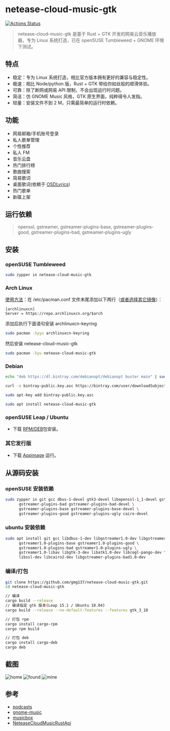 # netease-cloud-music-gtk
[![Actions Status](https://github.com/gmg137/netease-cloud-music-gtk/workflows/CI/badge.svg)](https://github.com/gmg137/netease-cloud-music-gtk/actions)
> netease-cloud-music-gtk 是基于 Rust + GTK 开发的网易云音乐播放器，专为 Linux 系统打造，已在 openSUSE Tumbleweed + GNOME 环境下测试。

## 特点
- 稳定：专为 Linux 系统打造，相比官方版本拥有更好的兼容与稳定性。
- 极速：相比 Node/python 版，Rust + GTK 带给你如丝般的顺滑体验。
- 可靠：除了断网或网易 API 限制，不会出现运行时问题。
- 简洁：仿 GNOME Music 风格，GTK 原生界面，纯粹得令人发指。
- 轻量：安装文件不到 2 M，只需最简单的运行时依赖。

## 功能
- 网易邮箱/手机账号登录
- 私人歌单管理
- 个性推荐
- 私人 FM
- 音乐云盘
- 热门排行榜
- 歌曲搜索
- 简易歌词
- 桌面歌词(依赖于 [OSDLyrics](https://github.com/osdlyrics/osdlyrics))
- 热门歌单
- 新碟上架

## 运行依赖
> openssl, gstreamer, gstreamer-plugins-base, gstreamer-plugins-good, gstreamer-plugins-bad, gstreamer-plugins-ugly

## 安装
### openSUSE Tumbleweed
```bash
sudo zypper in netease-cloud-music-gtk
```
### Arch Linux
[使用方法](https://www.archlinuxcn.org/archlinux-cn-repo-and-mirror/)：在 /etc/pacman.conf 文件末尾添加以下两行（[或者选择其它镜像](https://github.com/archlinuxcn/mirrorlist-repo)）：
```
[archlinuxcn]
Server = https://repo.archlinuxcn.org/$arch
```
添加后执行下面语句安装 archlinuxcn-keyring
```bash
sudo pacman -Syyu archlinuxcn-keyring
```
然后安装 netease-cloud-music-gtk
```bash
sudo pacman -Syu netease-cloud-music-gtk
```

### Debian
```bash
echo "deb https://dl.bintray.com/debianopt/debianopt buster main" | sudo tee -a /etc/apt/sources.list

curl -o bintray-public.key.asc https://bintray.com/user/downloadSubjectPublicKey?username=bintray

sudo apt-key add bintray-public.key.asc

sudo apt install netease-cloud-music-gtk
```
### openSUSE Leap / Ubuntu
- 下载 [RPM/DEB](https://gitee.com/gmg137/netease-cloud-music-gtk/releases)包安装。

### 其它发行版
- 下载 [Appimage](https://gitee.com/gmg137/netease-cloud-music-gtk/releases) 运行。

## 从源码安装
### openSUSE 安装依赖
```bash
sudo zypper in git gcc dbus-1-devel gtk3-devel libopenssl-1_1-devel gstreamer-devel \
      gstreamer-plugins-bad gstreamer-plugins-bad-devel \
      gstreamer-plugins-base gstreamer-plugins-base-devel \
      gstreamer-plugins-good gstreamer-plugins-ugly cairo-devel
```
### ubuntu 安装依赖
```bash
sudo apt install git gcc libdbus-1-dev libgstreamer1.0-dev libgstreamer-plugins-base1.0-dev \
      gstreamer1.0-plugins-base gstreamer1.0-plugins-good \
      gstreamer1.0-plugins-bad gstreamer1.0-plugins-ugly \
      gstreamer1.0-libav libgtk-3-dev libatk1.0-dev libcogl-pango-dev \
      libssl-dev libcairo2-dev libgstreamer-plugins-bad1.0-dev
```
### 编译/打包
```bash
git clone https://github.com/gmg137/netease-cloud-music-gtk.git
cd netease-cloud-music-gtk

// 编译
cargo build --release
// 编译指定 gtk 版本(Leap 15.1 / Ubuntu 18.04)
cargo build --release --no-default-features --features gtk_3_18

// 打包 rpm
cargo install cargo-rpm
cargo rpm build

// 打包 deb
cargo install cargo-deb
cargo deb
```

## 截图
![home](https://user-images.githubusercontent.com/6460323/74423902-fa996900-4e8b-11ea-915f-a4ec40bd2982.jpg)
![found](https://user-images.githubusercontent.com/6460323/74421939-c8d2d300-4e88-11ea-9b93-962ae80f5a11.png)
![mine](https://user-images.githubusercontent.com/6460323/74424004-29afda80-4e8c-11ea-9c16-af3f25525c9c.jpeg)

## 参考
- [podcasts](https://gitlab.gnome.org/World/podcasts)
- [gnome-music](https://gitlab.gnome.org/GNOME/gnome-music)
- [musicbox](https://github.com/darknessomi/musicbox)
- [NeteaseCloudMusicRustApi](https://github.com/Itanq/NeteaseCloudMusicRustApi)

